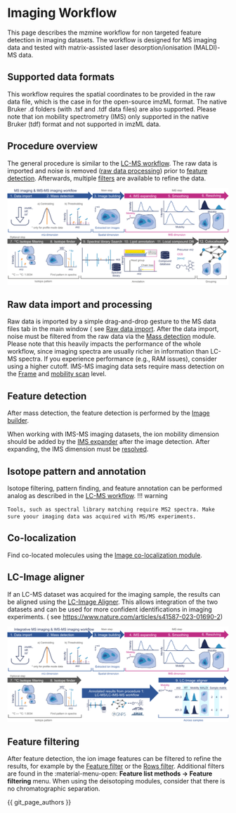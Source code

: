 # Imaging Workflow

This page describes the mzmine workflow for non targeted feature detection in imaging datasets. The
workflow is designed for MS imaging data and tested with matrix-assisted laser
desorption/ionisation (MALDI)-MS data.

## Supported data formats

This workflow requires the spatial coordinates to be provided in the raw data file, which is the
case in for the open-source imzML format. The native Bruker .d folders (with .tsf and .tdf data
files) are also supported. Please note that ion mobility spectrometry (IMS) only supported in the
native Bruker (tdf) format and not supported in imzML data.

## Procedure overview

The general procedure is similar to the [LC-MS workflow](../lcmsworkflow/lcms-workflow.md).
The raw data is imported and noise is
removed ([raw data processing](#raw-data-import-and-processing)) prior
to [feature detection](#feature-detection). Afterwards, multiple [filters](#feature-filtering) are
available to refine the data.

![workflow-image](mzmine_workflows_3_imaging.png)

## Raw data import and processing

Raw data is imported by a simple drag-and-drop gesture to the MS data files tab in the main window (
see [Raw data import](../../module_docs/io/data-import.md). After the data import, noise must be
filtered from the raw data via
the [Mass detection](../../module_docs/featdet_mass_detection/mass-detection.md) module. Please note that this heavily impacts the performance of the whole workflow, since imaging spectra are usually
richer in information than LC-MS spectra. If you experience performance (e.g., RAM issues), consider
using a higher cutoff. IMS-MS imaging data sets require mass detection on the [Frame](../../terminology/ion-mobility-terminology.md#accumulations-mobility-scans-and-frames)
and [mobility scan](../../terminology/ion-mobility-terminology.md#accumulations-mobility-scans-and-frames) level.

## Feature detection

After mass detection, the feature detection is performed by
the [Image builder](../../module_docs/imaging_featdet/featdet_image_builder/image-builder.md).

When working with IMS-MS imaging datasets, the ion mobility dimension should be added by
the [IMS expander](../../module_docs/lc-ims-ms_featdet/featdet_ims_expander/ims-expander.md)
after the image detection. After expanding, the IMS dimension must
be [resolved](../../module_docs/featdet_resolver_local_minimum/local-minimum-resolver.md#resolving-the-ion-mobility-dimension).

## Isotope pattern and annotation

Isotope filtering, pattern finding, and feature annotation can be performed analog as described in the [LC-MS workflow](../lcmsworkflow/lcms-workflow.md). 
!!! warning

    Tools, such as spectral library matching require MS2 spectra. Make sure yoour imaging data was acquired with MS/MS experiments.

## Co-localization

Find co-located molecules using the [Image co-localization module](../../module_docs/group_imagecorrelate/image-colocalization.md).  

## LC-Image aligner

If an LC-MS dataset was acquired for the imaging sample, the results can be aligned using
the [LC-Image Aligner](../../module_docs/align_lc-image/align_lc-image.md). This allows integration
of the two datasets and can be used for more confident identifications in imaging experiments. (
see https://www.nature.com/articles/s41587-023-01690-2)

![workflow-image](mzmine_workflows_4_integrative_MALDI.png)

## Feature filtering

After feature detection, the ion image features can be filtered to refine the results, for example
by the [Feature filter](../../module_docs/feature_filter/feature_filter.md) or
the [Rows filter](../../module_docs/feature_list_row_filter/feature_list_rows_filter.md). Additional
filters are found in the  :material-menu-open: **Feature list methods → Feature filtering** menu.
When using the deisotoping modules, consider that there is no chromatographic separation.


{{ git_page_authors }}
